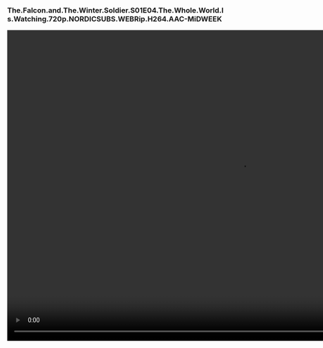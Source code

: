 <html>
<head>
</head>
<body>

</body>
<h3>The.Falcon.and.The.Winter.Soldier.S01E04.The.Whole.World.Is.Watching.720p.NORDICSUBS.WEBRip.H264.AAC-MiDWEEK</h3>
<video width="1080" height="720" controls>
  <source src="https://bot.shuvo1.workers.dev/0:/TorrentBD%202/The.Falcon.and.The.Winter.Soldier.S01E04.The.Whole.World.Is.Watching.720p.NORDICSUBS.WEBRip.H264.AAC-MiDWEEK/The.Falcon.and.The.Winter.Soldier.S01E04.The.Whole.World.Is.Watching.720p.NORDICSUBS.WEBRip.H264.AAC-MiDWEEK.mp4" type="video/mp4">
</video> 
</html>
